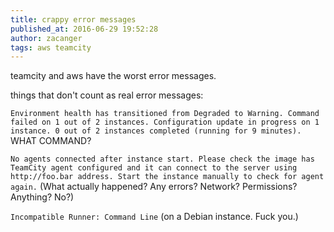 ```yaml
---
title: crappy error messages
published_at: 2016-06-29 19:52:28
author: zacanger
tags: aws teamcity
---
```


teamcity and aws have the worst error messages.

things that don't count as real error messages:

`Environment health has transitioned from Degraded to Warning. Command failed on 1 out of 2 instances. Configuration update in progress on 1 instance. 0 out of 2 instances completed (running for 9 minutes).` WHAT COMMAND?

`No agents connected after instance start. Please check the image has TeamCity agent configured and it can connect to the server using http://foo.bar address. Start the instance manually to check for agent again.` (What actually happened? Any errors? Network? Permissions? Anything? No?)

`Incompatible Runner: Command Line` (on a Debian instance. Fuck you.)

